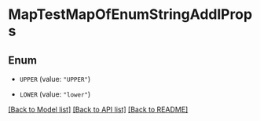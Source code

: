 # MapTestMapOfEnumStringAddlProps

## Enum


* `UPPER` (value: `"UPPER"`)

* `LOWER` (value: `"lower"`)


[[Back to Model list]](../README.md#documentation-for-models) [[Back to API list]](../README.md#documentation-for-api-endpoints) [[Back to README]](../README.md)


